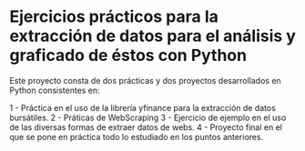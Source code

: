 # Ejercicios prácticos para la extracción de datos para el análisis y graficado de éstos con Python

Este proyecto consta de dos prácticas y dos proyectos desarrollados en Python consistentes en:

1 - Práctica en el uso de la librería yfinance para la extracción de datos bursátiles.
2 - Práticas de WebScraping
3 - Ejercicio de ejemplo en el uso de las diversas formas de extraer datos de webs.
4 - Proyecto final en el que se pone en práctica todo lo estudiado en los puntos anteriores.
